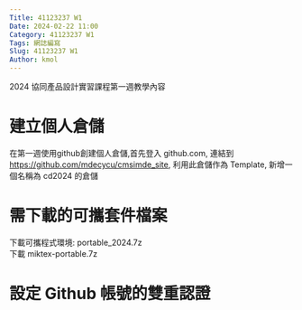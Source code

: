 ```yaml
---
Title: 41123237 W1
Date: 2024-02-22 11:00
Category: 41123237 W1
Tags: 網誌編寫
Slug: 41123237 W1
Author: kmol
---
```


2024 協同產品設計實習課程第一週教學內容

<!-- PELICAN_END_SUMMARY -->

# 建立個人倉儲

在第一週使用github創建個人倉儲,首先登入 github.com, 連結到 https://github.com/mdecycu/cmsimde_site, 利用此倉儲作為 Template, 新增一個名稱為 cd2024 的倉儲

# 需下載的可攜套件檔案

下載可攜程式環境: portable_2024.7z <br>
下載 miktex-portable.7z <br>

# 設定 Github 帳號的雙重認證
